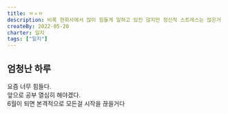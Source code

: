 ```yaml
---
title: ㅠㅅㅠ
description: 비록 현회사에서 많이 힘들게 일하고 있진 않지만 정신적 스트레스는 많은거 같다
createBy: 2022-05-20
charter: 일지
tags: ["일지"]
---
```


## 엄청난 하루

요즘 너무 힘들다.  
앞으로 공부 열심히 해야겠다.  
6월이 되면 본격적으로 모든걸 시작을 끊을거다
